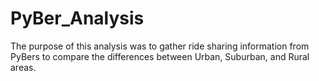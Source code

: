 # PyBer_Analysis

The purpose of this analysis was to gather ride sharing information from PyBers to compare the differences between Urban, Suburban, and Rural areas. 
